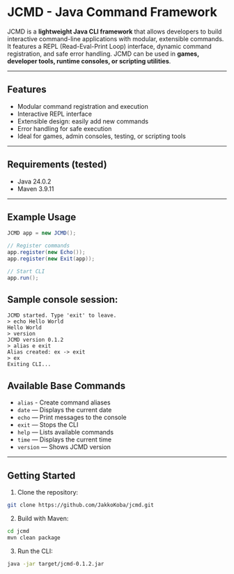 # JCMD - Java Command Framework

JCMD is a **lightweight Java CLI framework** that allows developers to build interactive command-line applications with modular, extensible commands.  
It features a REPL (Read-Eval-Print Loop) interface, dynamic command registration, and safe error handling. JCMD can be used in **games, developer tools, runtime consoles, or scripting utilities**.

---

## Features
- Modular command registration and execution
- Interactive REPL interface
- Extensible design: easily add new commands
- Error handling for safe execution
- Ideal for games, admin consoles, testing, or scripting tools

---

## Requirements (tested)
- Java 24.0.2
- Maven 3.9.11

---

## Example Usage

```java
JCMD app = new JCMD();

// Register commands
app.register(new Echo());
app.register(new Exit(app));

// Start CLI
app.run();
```

## Sample console session:
```
JCMD started. Type 'exit' to leave.
> echo Hello World
Hello World
> version
JCMD version 0.1.2
> alias e exit
Alias created: ex -> exit
> ex
Exiting CLI...
```

## Available Base Commands

- `alias` - Create command aliases
- `date` — Displays the current date
- `echo` — Print messages to the console
- `exit` — Stops the CLI
- `help` — Lists available commands
- `time` — Displays the current time
- `version` — Shows JCMD version

---

## Getting Started

1. Clone the repository:
```bash
git clone https://github.com/JakkoKoba/jcmd.git
```

2. Build with Maven:
```bash
cd jcmd
mvn clean package
```

3. Run the CLI:
```bash
java -jar target/jcmd-0.1.2.jar
```
